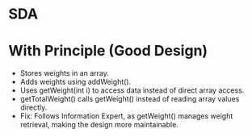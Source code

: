 # SDA

<h1>With Principle (Good Design)</h1>

<ul>
<li>Stores weights in an array.</li>
<li>Adds weights using addWeight().</li>
<li>Uses getWeight(int i) to access data instead of direct array access.</li>
<li>getTotalWeight() calls getWeight() instead of reading array values directly.</li>
<li>Fix: Follows Information Expert, as getWeight() manages weight retrieval, making the design more maintainable.</li>
</ul>
